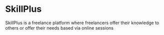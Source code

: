 # SkillPlus

SkillPlus is a freelance platform where freelancers offer their knowledge to others or offer their needs based via online sessions

